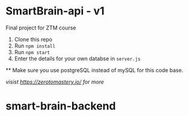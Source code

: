 # SmartBrain-api - v1
Final project for ZTM course 

1. Clone this repo
2. Run `npm install`
3. Run `npm start`
4. Enter the details for your own databse in `server.js`

** Make sure you use postgreSQL instead of mySQL for this code base.

*visist https://zerotomastery.io/ for more*

# smart-brain-backend
